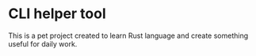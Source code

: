# CLI helper tool
This is a pet project created to learn Rust language and create something useful for daily work.
